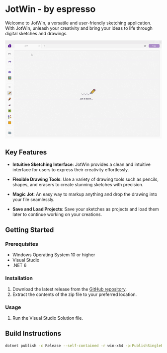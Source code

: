 ﻿# JotWin - by espresso

Welcome to JotWin, a versatile and user-friendly sketching application. With JotWin, unleash your creativity and bring your ideas to life through digital sketches and drawings.

![JotWin Demo](./Resources/Assets/HelloJot.gif)

## Key Features

- **Intuitive Sketching Interface**: JotWin provides a clean and intuitive interface for users to express their creativity effortlessly.

- **Flexible Drawing Tools**: Use a variety of drawing tools such as pencils, shapes, and erasers to create stunning sketches with precision.

- **Magic Jot**: An easy way to markup anything and drop the drawing into your file seamlessly.

- **Save and Load Projects**: Save your sketches as projects and load them later to continue working on your creations.

## Getting Started

### Prerequisites

- Windows Operating System 10 or higher
- Visual Studio
- .NET 6 

### Installation

1. Download the latest release from the [GitHub repository](https://github.com/espresso-Displays/Jot-by-espresso.git).
2. Extract the contents of the zip file to your preferred location.

### Usage

1. Run the Visual Studio Solution file.

## Build Instructions

```bash
dotnet publish -c Release --self-contained -r win-x64 -p:PublishSingleFile=true
